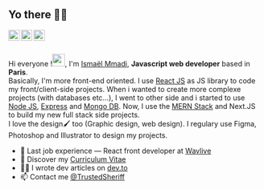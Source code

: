 ## Yo there ✌🏾

<a href="https://twitter.com/baptjacky">
  <img align="left" alt="Baptiste Parville | Twitter" width="22px" src="https://cdn.jsdelivr.net/npm/simple-icons@v3/icons/twitter.svg" />
</a>
<a href="https://www.linkedin.com/in/baptiste-parville/">
  <img align="left" alt="Baptiste Parville | LinkdeIn" width="22px" src="https://cdn.jsdelivr.net/npm/simple-icons@v3/icons/linkedin.svg" />
</a>
<a href="https://t.me/baptjack">
  <img align="left" alt="Baptiste Parville | Telegram" width="22px" src="https://cdn.jsdelivr.net/npm/simple-icons@v3/icons/telegram.svg" />
</a>
<br />
<br />

Hi everyone !<img src="https://media.giphy.com/media/hvRJCLFzcasrR4ia7z/giphy.gif" width="25px">, I'm [Ismaël Mmadi](http://baptjack.fr/), __Javascript web developer__ based in __Paris__. <br /> Basically, I'm more front-end oriented. I use <a href="https://reactjs.org/" target="_blank">React JS</a> as JS library to code my front/client-side projects. When i wanted to create more complexe projects (with databases etc...), I went to other side and i started to use <a href="https://nodejs.org/" target="_blank">Node JS</a>, <a href="https://expressjs.com/" target="_blank">Express</a> and <a href="https://reactjs.org/" target="_blank">Mongo DB</a>. Now, I use the <a href="https://www.mongodb.com/mern-stack" target="_blank">MERN Stack</a> and Next.JS to build my new full stack side projects. 
<br />
I love the design🖌️ too (Graphic design, web design). I regulary use Figma, Photoshop and Illustrator to design my projects. 

* 💼 Last job experience — React front developer at [Wavlive](https://www.wavlive.com) <br/>
* 🔖 Discover my [Curriculum Vitae](https://www.victor-de-la-fouchardiere.fr/pdf/CV-Victor-de-la-Fouchardiere.pdf)<br/>
* ✍🏻 I wrote dev articles on [dev.to](https://dev.to/viclafouch) <br/>
* 📫 Contact me [@TrustedSheriff](https://twitter.com/TrustedSheriff)

<!--
**ismael2m/ismael2m** is a ✨ _special_ ✨ repository because its `README.md` (this file) appears on your GitHub profile.

Here are some ideas to get you started:

- 🔭 I’m currently working on ...
- 🌱 I’m currently learning ...
- 👯 I’m looking to collaborate on ...
- 🤔 I’m looking for help with ...
- 💬 Ask me about ...
- 📫 How to reach me: ...
- 😄 Pronouns: ...
- ⚡ Fun fact: ...
-->
